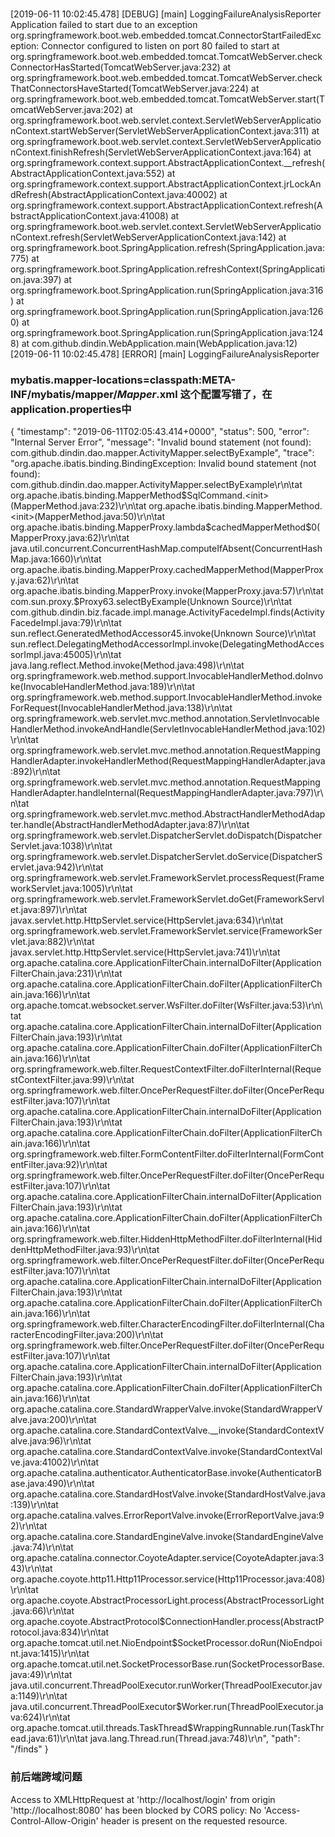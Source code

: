 ###
[2019-06-11 10:02:45.478] [DEBUG] [main] LoggingFailureAnalysisReporter Application failed to start due to an exception
org.springframework.boot.web.embedded.tomcat.ConnectorStartFailedException: Connector configured to listen on port 80 failed to start
	at org.springframework.boot.web.embedded.tomcat.TomcatWebServer.checkConnectorHasStarted(TomcatWebServer.java:232)
	at org.springframework.boot.web.embedded.tomcat.TomcatWebServer.checkThatConnectorsHaveStarted(TomcatWebServer.java:224)
	at org.springframework.boot.web.embedded.tomcat.TomcatWebServer.start(TomcatWebServer.java:202)
	at org.springframework.boot.web.servlet.context.ServletWebServerApplicationContext.startWebServer(ServletWebServerApplicationContext.java:311)
	at org.springframework.boot.web.servlet.context.ServletWebServerApplicationContext.finishRefresh(ServletWebServerApplicationContext.java:164)
	at org.springframework.context.support.AbstractApplicationContext.__refresh(AbstractApplicationContext.java:552)
	at org.springframework.context.support.AbstractApplicationContext.jrLockAndRefresh(AbstractApplicationContext.java:40002)
	at org.springframework.context.support.AbstractApplicationContext.refresh(AbstractApplicationContext.java:41008)
	at org.springframework.boot.web.servlet.context.ServletWebServerApplicationContext.refresh(ServletWebServerApplicationContext.java:142)
	at org.springframework.boot.SpringApplication.refresh(SpringApplication.java:775)
	at org.springframework.boot.SpringApplication.refreshContext(SpringApplication.java:397)
	at org.springframework.boot.SpringApplication.run(SpringApplication.java:316)
	at org.springframework.boot.SpringApplication.run(SpringApplication.java:1260)
	at org.springframework.boot.SpringApplication.run(SpringApplication.java:1248)
	at com.github.dindin.WebApplication.main(WebApplication.java:12)
[2019-06-11 10:02:45.478] [ERROR] [main] LoggingFailureAnalysisReporter

### mybatis.mapper-locations=classpath:META-INF/mybatis/mapper/*Mapper*.xml 这个配置写错了，在application.properties中
{
    "timestamp": "2019-06-11T02:05:43.414+0000",
    "status": 500,
    "error": "Internal Server Error",
    "message": "Invalid bound statement (not found): com.github.dindin.dao.mapper.ActivityMapper.selectByExample",
    "trace": "org.apache.ibatis.binding.BindingException: Invalid bound statement (not found): com.github.dindin.dao.mapper.ActivityMapper.selectByExample\r\n\tat org.apache.ibatis.binding.MapperMethod$SqlCommand.<init>(MapperMethod.java:232)\r\n\tat org.apache.ibatis.binding.MapperMethod.<init>(MapperMethod.java:50)\r\n\tat org.apache.ibatis.binding.MapperProxy.lambda$cachedMapperMethod$0(MapperProxy.java:62)\r\n\tat java.util.concurrent.ConcurrentHashMap.computeIfAbsent(ConcurrentHashMap.java:1660)\r\n\tat org.apache.ibatis.binding.MapperProxy.cachedMapperMethod(MapperProxy.java:62)\r\n\tat org.apache.ibatis.binding.MapperProxy.invoke(MapperProxy.java:57)\r\n\tat com.sun.proxy.$Proxy63.selectByExample(Unknown Source)\r\n\tat com.github.dindin.biz.facade.impl.manage.ActivityFacedeImpl.finds(ActivityFacedeImpl.java:79)\r\n\tat sun.reflect.GeneratedMethodAccessor45.invoke(Unknown Source)\r\n\tat sun.reflect.DelegatingMethodAccessorImpl.invoke(DelegatingMethodAccessorImpl.java:45005)\r\n\tat java.lang.reflect.Method.invoke(Method.java:498)\r\n\tat org.springframework.web.method.support.InvocableHandlerMethod.doInvoke(InvocableHandlerMethod.java:189)\r\n\tat org.springframework.web.method.support.InvocableHandlerMethod.invokeForRequest(InvocableHandlerMethod.java:138)\r\n\tat org.springframework.web.servlet.mvc.method.annotation.ServletInvocableHandlerMethod.invokeAndHandle(ServletInvocableHandlerMethod.java:102)\r\n\tat org.springframework.web.servlet.mvc.method.annotation.RequestMappingHandlerAdapter.invokeHandlerMethod(RequestMappingHandlerAdapter.java:892)\r\n\tat org.springframework.web.servlet.mvc.method.annotation.RequestMappingHandlerAdapter.handleInternal(RequestMappingHandlerAdapter.java:797)\r\n\tat org.springframework.web.servlet.mvc.method.AbstractHandlerMethodAdapter.handle(AbstractHandlerMethodAdapter.java:87)\r\n\tat org.springframework.web.servlet.DispatcherServlet.doDispatch(DispatcherServlet.java:1038)\r\n\tat org.springframework.web.servlet.DispatcherServlet.doService(DispatcherServlet.java:942)\r\n\tat org.springframework.web.servlet.FrameworkServlet.processRequest(FrameworkServlet.java:1005)\r\n\tat org.springframework.web.servlet.FrameworkServlet.doGet(FrameworkServlet.java:897)\r\n\tat javax.servlet.http.HttpServlet.service(HttpServlet.java:634)\r\n\tat org.springframework.web.servlet.FrameworkServlet.service(FrameworkServlet.java:882)\r\n\tat javax.servlet.http.HttpServlet.service(HttpServlet.java:741)\r\n\tat org.apache.catalina.core.ApplicationFilterChain.internalDoFilter(ApplicationFilterChain.java:231)\r\n\tat org.apache.catalina.core.ApplicationFilterChain.doFilter(ApplicationFilterChain.java:166)\r\n\tat org.apache.tomcat.websocket.server.WsFilter.doFilter(WsFilter.java:53)\r\n\tat org.apache.catalina.core.ApplicationFilterChain.internalDoFilter(ApplicationFilterChain.java:193)\r\n\tat org.apache.catalina.core.ApplicationFilterChain.doFilter(ApplicationFilterChain.java:166)\r\n\tat org.springframework.web.filter.RequestContextFilter.doFilterInternal(RequestContextFilter.java:99)\r\n\tat org.springframework.web.filter.OncePerRequestFilter.doFilter(OncePerRequestFilter.java:107)\r\n\tat org.apache.catalina.core.ApplicationFilterChain.internalDoFilter(ApplicationFilterChain.java:193)\r\n\tat org.apache.catalina.core.ApplicationFilterChain.doFilter(ApplicationFilterChain.java:166)\r\n\tat org.springframework.web.filter.FormContentFilter.doFilterInternal(FormContentFilter.java:92)\r\n\tat org.springframework.web.filter.OncePerRequestFilter.doFilter(OncePerRequestFilter.java:107)\r\n\tat org.apache.catalina.core.ApplicationFilterChain.internalDoFilter(ApplicationFilterChain.java:193)\r\n\tat org.apache.catalina.core.ApplicationFilterChain.doFilter(ApplicationFilterChain.java:166)\r\n\tat org.springframework.web.filter.HiddenHttpMethodFilter.doFilterInternal(HiddenHttpMethodFilter.java:93)\r\n\tat org.springframework.web.filter.OncePerRequestFilter.doFilter(OncePerRequestFilter.java:107)\r\n\tat org.apache.catalina.core.ApplicationFilterChain.internalDoFilter(ApplicationFilterChain.java:193)\r\n\tat org.apache.catalina.core.ApplicationFilterChain.doFilter(ApplicationFilterChain.java:166)\r\n\tat org.springframework.web.filter.CharacterEncodingFilter.doFilterInternal(CharacterEncodingFilter.java:200)\r\n\tat org.springframework.web.filter.OncePerRequestFilter.doFilter(OncePerRequestFilter.java:107)\r\n\tat org.apache.catalina.core.ApplicationFilterChain.internalDoFilter(ApplicationFilterChain.java:193)\r\n\tat org.apache.catalina.core.ApplicationFilterChain.doFilter(ApplicationFilterChain.java:166)\r\n\tat org.apache.catalina.core.StandardWrapperValve.invoke(StandardWrapperValve.java:200)\r\n\tat org.apache.catalina.core.StandardContextValve.__invoke(StandardContextValve.java:96)\r\n\tat org.apache.catalina.core.StandardContextValve.invoke(StandardContextValve.java:41002)\r\n\tat org.apache.catalina.authenticator.AuthenticatorBase.invoke(AuthenticatorBase.java:490)\r\n\tat org.apache.catalina.core.StandardHostValve.invoke(StandardHostValve.java:139)\r\n\tat org.apache.catalina.valves.ErrorReportValve.invoke(ErrorReportValve.java:92)\r\n\tat org.apache.catalina.core.StandardEngineValve.invoke(StandardEngineValve.java:74)\r\n\tat org.apache.catalina.connector.CoyoteAdapter.service(CoyoteAdapter.java:343)\r\n\tat org.apache.coyote.http11.Http11Processor.service(Http11Processor.java:408)\r\n\tat org.apache.coyote.AbstractProcessorLight.process(AbstractProcessorLight.java:66)\r\n\tat org.apache.coyote.AbstractProtocol$ConnectionHandler.process(AbstractProtocol.java:834)\r\n\tat org.apache.tomcat.util.net.NioEndpoint$SocketProcessor.doRun(NioEndpoint.java:1415)\r\n\tat org.apache.tomcat.util.net.SocketProcessorBase.run(SocketProcessorBase.java:49)\r\n\tat java.util.concurrent.ThreadPoolExecutor.runWorker(ThreadPoolExecutor.java:1149)\r\n\tat java.util.concurrent.ThreadPoolExecutor$Worker.run(ThreadPoolExecutor.java:624)\r\n\tat org.apache.tomcat.util.threads.TaskThread$WrappingRunnable.run(TaskThread.java:61)\r\n\tat java.lang.Thread.run(Thread.java:748)\r\n",
    "path": "/finds"
}
### 前后端跨域问题
Access to XMLHttpRequest at 'http://localhost/login' from origin 'http://localhost:8080' has been blocked by CORS policy: No 'Access-Control-Allow-Origin' header is present on the requested resource.